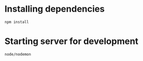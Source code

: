# Installing dependencies
```
npm install
```

# Starting server for development

```
node/nodemon
```